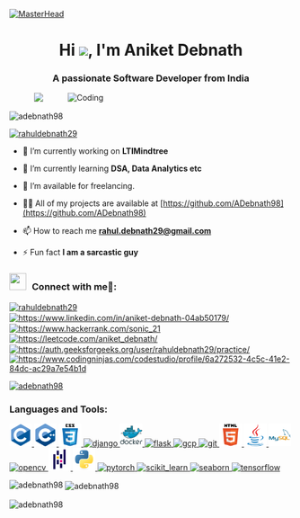 [![MasterHead](https://user-images.githubusercontent.com/40365046/87854566-17dad380-c913-11ea-893c-5a5782dbc12b.gif)](https://ADebnath98.io)
<h1 align="center">Hi  <img src="https://media.giphy.com/media/hvRJCLFzcasrR4ia7z/giphy.gif" width="35">, I'm Aniket Debnath</h1>
<h3 align="center">A passionate Software Developer from India</h3>
<img align="right" alt="Coding" width="400" src="https://raw.githubusercontent.com/Adam-pw/Adam-pw/main/animation_500_kxa883sd.gif">

<p align="center">
	<a href="https://github.com/ADebnath98">
		<img src="https://readme-typing-svg.herokuapp.com?lines=Software+Engineer;Data+Structures+and+Algorithms;Freelancer;DS%20|%20AI%20|%20ML%20Enthusiastic;Always%20learning%20new%20things&center=true&width=380&height=45">
	</a>
</p>

<p align="left"> <img src="https://komarev.com/ghpvc/?username=adebnath98&label=Profile%20views&color=0e75b6&style=flat" alt="adebnath98" /> </p>

<p align="left"> <a href="https://twitter.com/rahuldebnath29" target="blank"><img src="https://img.shields.io/twitter/follow/rahuldebnath29?logo=twitter&style=for-the-badge" alt="rahuldebnath29" /></a> </p>

- 🔭 I’m currently working on **LTIMindtree**

- 🌱 I’m currently learning **DSA, Data Analytics etc**

- 🤝 I’m available for freelancing.

- 👨‍💻 All of my projects are available at [https://github.com/ADebnath98](https://github.com/ADebnath98)

- 📫 How to reach me **rahul.debnath29@gmail.com**

- ⚡ Fun fact **I am a sarcastic guy**


<h3 align="left"><img src="https://media.giphy.com/media/iY8CRBdQXODJSCERIr/giphy.gif" width="30" height="30" style="margin-right: 10px;">Connect with me🤝:</h3>
<p align="left">
<a href="https://twitter.com/rahuldebnath29" target="blank"><img align="center" src="https://raw.githubusercontent.com/rahuldkjain/github-profile-readme-generator/master/src/images/icons/Social/twitter.svg" alt="rahuldebnath29" height="30" width="40" /></a>
<a href="https://linkedin.com/in/https://www.linkedin.com/in/aniket-debnath-04ab50179/" target="blank"><img align="center" src="https://raw.githubusercontent.com/rahuldkjain/github-profile-readme-generator/master/src/images/icons/Social/linked-in-alt.svg" alt="https://www.linkedin.com/in/aniket-debnath-04ab50179/" height="30" width="40" /></a>
<a href="https://www.hackerrank.com/https://www.hackerrank.com/sonic_21" target="blank"><img align="center" src="https://raw.githubusercontent.com/rahuldkjain/github-profile-readme-generator/master/src/images/icons/Social/hackerrank.svg" alt="https://www.hackerrank.com/sonic_21" height="30" width="40" /></a>
<a href="https://www.leetcode.com/https://leetcode.com/aniket_debnath/" target="blank"><img align="center" src="https://raw.githubusercontent.com/rahuldkjain/github-profile-readme-generator/master/src/images/icons/Social/leet-code.svg" alt="https://leetcode.com/aniket_debnath/" height="30" width="40" /></a>
<a href="https://auth.geeksforgeeks.org/user/https://auth.geeksforgeeks.org/user/rahuldebnath29/practice/" target="blank"><img align="center" src="https://raw.githubusercontent.com/rahuldkjain/github-profile-readme-generator/master/src/images/icons/Social/geeks-for-geeks.svg" alt="https://auth.geeksforgeeks.org/user/rahuldebnath29/practice/" height="30" width="40" /></a>
<a href="https://www.codingninjas.com/codestudio/profile/6a272532-4c5c-41e2-84dc-ac29a7e54b1d" target="blank"><img align="center" src="https://s3-ap-southeast-1.amazonaws.com/codestudio.codingninjas.com/codestudio/assets/icons/codestudio-logo.svg" alt="https://www.codingninjas.com/codestudio/profile/6a272532-4c5c-41e2-84dc-ac29a7e54b1d" height="30" width="40" /></a>
</p>

<p align="left"> <a href="https://github.com/ryo-ma/github-profile-trophy"><img src="https://github-profile-trophy.vercel.app/?username=adebnath98" alt="adebnath98" /></a> </p>

<h3 align="left">Languages and Tools:</h3>
<p align="left"> <a href="https://www.cprogramming.com/" target="_blank" rel="noreferrer"> <img src="https://raw.githubusercontent.com/devicons/devicon/master/icons/c/c-original.svg" alt="c" width="40" height="40"/> </a> <a href="https://www.w3schools.com/cpp/" target="_blank" rel="noreferrer"> <img src="https://raw.githubusercontent.com/devicons/devicon/master/icons/cplusplus/cplusplus-original.svg" alt="cplusplus" width="40" height="40"/> </a> <a href="https://www.w3schools.com/css/" target="_blank" rel="noreferrer"> <img src="https://raw.githubusercontent.com/devicons/devicon/master/icons/css3/css3-original-wordmark.svg" alt="css3" width="40" height="40"/> </a> <a href="https://www.djangoproject.com/" target="_blank" rel="noreferrer"> <img src="https://cdn.worldvectorlogo.com/logos/django.svg" alt="django" width="40" height="40"/> </a> <a href="https://www.docker.com/" target="_blank" rel="noreferrer"> <img src="https://raw.githubusercontent.com/devicons/devicon/master/icons/docker/docker-original-wordmark.svg" alt="docker" width="40" height="40"/> </a> <a href="https://flask.palletsprojects.com/" target="_blank" rel="noreferrer"> <img src="https://www.vectorlogo.zone/logos/pocoo_flask/pocoo_flask-icon.svg" alt="flask" width="40" height="40"/> </a> <a href="https://cloud.google.com" target="_blank" rel="noreferrer"> <img src="https://www.vectorlogo.zone/logos/google_cloud/google_cloud-icon.svg" alt="gcp" width="40" height="40"/> </a> <a href="https://git-scm.com/" target="_blank" rel="noreferrer"> <img src="https://www.vectorlogo.zone/logos/git-scm/git-scm-icon.svg" alt="git" width="40" height="40"/> </a> <a href="https://www.w3.org/html/" target="_blank" rel="noreferrer"> <img src="https://raw.githubusercontent.com/devicons/devicon/master/icons/html5/html5-original-wordmark.svg" alt="html5" width="40" height="40"/> </a> <a href="https://www.java.com" target="_blank" rel="noreferrer"> <img src="https://raw.githubusercontent.com/devicons/devicon/master/icons/java/java-original.svg" alt="java" width="40" height="40"/> </a> <a href="https://www.mysql.com/" target="_blank" rel="noreferrer"> <img src="https://raw.githubusercontent.com/devicons/devicon/master/icons/mysql/mysql-original-wordmark.svg" alt="mysql" width="40" height="40"/> </a> <a href="https://opencv.org/" target="_blank" rel="noreferrer"> <img src="https://www.vectorlogo.zone/logos/opencv/opencv-icon.svg" alt="opencv" width="40" height="40"/> </a> <a href="https://pandas.pydata.org/" target="_blank" rel="noreferrer"> <img src="https://raw.githubusercontent.com/devicons/devicon/2ae2a900d2f041da66e950e4d48052658d850630/icons/pandas/pandas-original.svg" alt="pandas" width="40" height="40"/> </a> <a href="https://www.python.org" target="_blank" rel="noreferrer"> <img src="https://raw.githubusercontent.com/devicons/devicon/master/icons/python/python-original.svg" alt="python" width="40" height="40"/> </a> <a href="https://pytorch.org/" target="_blank" rel="noreferrer"> <img src="https://www.vectorlogo.zone/logos/pytorch/pytorch-icon.svg" alt="pytorch" width="40" height="40"/> </a> <a href="https://scikit-learn.org/" target="_blank" rel="noreferrer"> <img src="https://upload.wikimedia.org/wikipedia/commons/0/05/Scikit_learn_logo_small.svg" alt="scikit_learn" width="40" height="40"/> </a> <a href="https://seaborn.pydata.org/" target="_blank" rel="noreferrer"> <img src="https://seaborn.pydata.org/_images/logo-mark-lightbg.svg" alt="seaborn" width="40" height="40"/> </a> <a href="https://www.tensorflow.org" target="_blank" rel="noreferrer"> <img src="https://www.vectorlogo.zone/logos/tensorflow/tensorflow-icon.svg" alt="tensorflow" width="40" height="40"/> </a> </p>

<p><img align="left" src="https://github-readme-stats.vercel.app/api/top-langs?username=adebnath98&show_icons=true&locale=en&layout=compact" alt="adebnath98" /></p>

<p>&nbsp;<img align="center" src="https://github-readme-stats.vercel.app/api?username=adebnath98&show_icons=true&locale=en" alt="adebnath98" /></p>

<p><img align="center" src="https://github-readme-streak-stats.herokuapp.com/?user=adebnath98&" alt="adebnath98" /></p>
